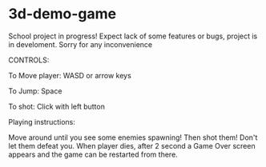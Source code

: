 # 3d-demo-game

School project in progress!
Expect lack of some features or bugs, project is in develoment.
Sorry for any inconvenience

CONTROLS:                                                   

To Move player:
WASD or arrow keys

To Jump:
Space

To shot:
Click with left button

Playing instructions:

Move around until you see some enemies spawning! Then shot them! Don't let them defeat you.
When player dies, after 2 second a Game Over screen appears and
the game can be restarted from there.